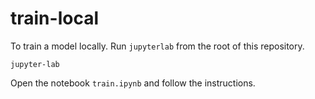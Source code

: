 # train-local

To train a model locally. Run `jupyterlab` from the root of this repository.

```
jupyter-lab
```

Open the notebook `train.ipynb` and follow the instructions.
